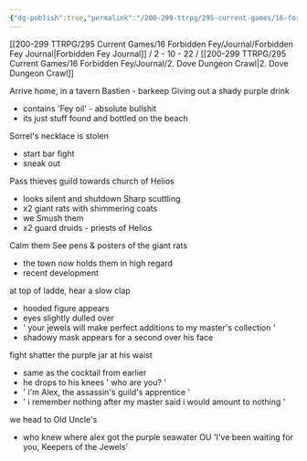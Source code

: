 ```yaml
---
{"dg-publish":true,"permalink":"/200-299-ttrpg/295-current-games/16-forbidden-fey/journal/1-you-meet-at-a-tavern/"}
---
```



[[200-299 TTRPG/295 Current Games/16 Forbidden Fey/Journal/Forbidden Fey Journal\|Forbidden Fey Journal]] / 2 - 10 - 22 / [[200-299 TTRPG/295 Current Games/16 Forbidden Fey/Journal/2. Dove Dungeon Crawl\|2. Dove Dungeon Crawl]]

Arrive home, in a tavern
Bastien - barkeep
Giving out a shady purple drink
- contains 'Fey oil' - absolute bullshit
- its just stuff found and bottled on the beach

Sorrel's necklace is stolen
- start bar fight
- sneak out

Pass thieves guild towards church of Helios
- looks silent and shutdown
Sharp scuttling
- x2 giant rats with shimmering coats
- we Smush them
- x2 guard druids - priests of Helios

Calm them
See pens & posters of the giant rats
- the town now holds them in high regard
- recent development

at top of ladde, hear a slow clap
- hooded figure appears
- eyes slightly dulled over
- ' your jewels will make perfect additions to my master's collection '
- shadowy mask appears for a second over his face

fight
shatter the purple jar at his waist
- same as the cocktail from earlier
- he drops to his knees ' who are you? '
- ' i'm Alex, the assassin's guild's apprentice '
- ' i remember nothing after my master said i would amount to nothing '

we head to Old Uncle's 
- who knew where alex got the purple seawater
OU 'I've been waiting for you, Keepers of the Jewels'